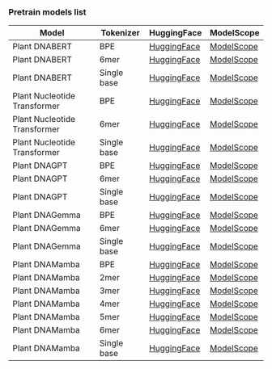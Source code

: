 ### Pretrain models list

| Model | Tokenizer | HuggingFace | ModelScope |
| --- | --------- | ---------- | ----------- |
| Plant DNABERT | BPE | [HuggingFace](https://huggingface.co/zhangtaolab/plant-dnabert-BPE) | [ModelScope](https://modelscope.cn/models/zhangtaolab/plant-dnabert-BPE) |
| Plant DNABERT | 6mer | [HuggingFace](https://huggingface.co/zhangtaolab/plant-dnabert-6mer) | [ModelScope](https://modelscope.cn/models/zhangtaolab/plant-dnabert-6mer) |
| Plant DNABERT | Single base | [HuggingFace](https://huggingface.co/zhangtaolab/plant-dnabert-singlebase) | [ModelScope](https://modelscope.cn/models/zhangtaolab/plant-dnabert-singlebase) |
| Plant Nucleotide Transformer | BPE | [HuggingFace](https://huggingface.co/zhangtaolab/plant-nucleotide-transformer-BPE) | [ModelScope](https://modelscope.cn/models/zhangtaolab/plant-nucleotide-transformer-BPE) |
| Plant Nucleotide Transformer | 6mer | [HuggingFace](https://huggingface.co/zhangtaolab/plant-nucleotide-transformer-6mer) | [ModelScope](https://modelscope.cn/models/zhangtaolab/plant-nucleotide-transformer-6mer) |
| Plant Nucleotide Transformer | Single base | [HuggingFace](https://huggingface.co/zhangtaolab/plant-nucleotide-transformer-singlebase) | [ModelScope](https://modelscope.cn/models/zhangtaolab/plant-nucleotide-transformer-singlebase) |
| Plant DNAGPT | BPE | [HuggingFace](https://huggingface.co/zhangtaolab/plant-dnagpt-BPE) | [ModelScope](https://modelscope.cn/models/zhangtaolab/plant-dnagpt-BPE) |
| Plant DNAGPT | 6mer | [HuggingFace](https://huggingface.co/zhangtaolab/plant-dnagpt-6mer) | [ModelScope](https://modelscope.cn/models/zhangtaolab/plant-dnagpt-6mer) |
| Plant DNAGPT | Single base | [HuggingFace](https://huggingface.co/zhangtaolab/plant-dnagpt-singlebase) | [ModelScope](https://modelscope.cn/models/zhangtaolab/plant-dnagpt-singlebase) |
| Plant DNAGemma | BPE | [HuggingFace](https://huggingface.co/zhangtaolab/plant-dnagemma-BPE) | [ModelScope](https://modelscope.cn/models/zhangtaolab/plant-dnagemma-BPE) |
| Plant DNAGemma | 6mer | [HuggingFace](https://huggingface.co/zhangtaolab/plant-dnagemma-6mer) | [ModelScope](https://modelscope.cn/models/zhangtaolab/plant-dnagemma-6mer) |
| Plant DNAGemma | Single base | [HuggingFace](https://huggingface.co/zhangtaolab/plant-dnagemma-singlebase) | [ModelScope](https://modelscope.cn/models/zhangtaolab/plant-dnagemma-singlebase) |
| Plant DNAMamba | BPE | [HuggingFace](https://huggingface.co/zhangtaolab/plant-dnamamba-BPE) | [ModelScope](https://modelscope.cn/models/zhangtaolab/plant-dnamamba-BPE) |
| Plant DNAMamba | 2mer | [HuggingFace](https://huggingface.co/zhangtaolab/plant-dnamamba-2mer) | [ModelScope](https://modelscope.cn/models/zhangtaolab/plant-dnamamba-2mer) |
| Plant DNAMamba | 3mer | [HuggingFace](https://huggingface.co/zhangtaolab/plant-dnamamba-3mer) | [ModelScope](https://modelscope.cn/models/zhangtaolab/plant-dnamamba-3mer) |
| Plant DNAMamba | 4mer | [HuggingFace](https://huggingface.co/zhangtaolab/plant-dnamamba-4mer) | [ModelScope](https://modelscope.cn/models/zhangtaolab/plant-dnamamba-4mer) |
| Plant DNAMamba | 5mer | [HuggingFace](https://huggingface.co/zhangtaolab/plant-dnamamba-5mer) | [ModelScope](https://modelscope.cn/models/zhangtaolab/plant-dnamamba-5mer) |
| Plant DNAMamba | 6mer | [HuggingFace](https://huggingface.co/zhangtaolab/plant-dnamamba-6mer) | [ModelScope](https://modelscope.cn/models/zhangtaolab/plant-dnamamba-6mer) |
| Plant DNAMamba | Single base | [HuggingFace](https://huggingface.co/zhangtaolab/plant-dnamamba-singlebase) | [ModelScope](https://modelscope.cn/models/zhangtaolab/plant-dnamamba-singlebase) |
